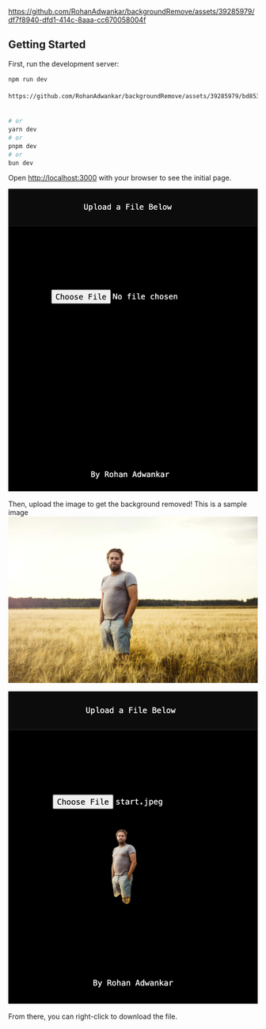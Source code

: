 https://github.com/RohanAdwankar/backgroundRemove/assets/39285979/df7f8940-dfd1-414c-8aaa-cc670058004f

## Getting Started

First, run the development server:

```bash
npm run dev

https://github.com/RohanAdwankar/backgroundRemove/assets/39285979/bd8533f2-aa1e-411d-976b-113397a6e228


# or
yarn dev
# or
pnpm dev
# or
bun dev
```

Open [http://localhost:3000](http://localhost:3000) with your browser to see the initial page.

![Alt text](intial.png?raw=true "Title")

Then, upload the image to get the background removed!
This is a sample image
![Alt text](start.jpeg?raw=true "Title")


![Alt text](end.png?raw=true "Title")

From there, you can right-click to download the file.
